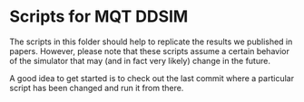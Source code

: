 # Scripts for MQT DDSIM

The scripts in this folder should help to replicate the results we published in papers.
However, please note that these scripts assume a certain behavior of the simulator that may (and in fact very likely) change in the future.

A good idea to get started is to check out the last commit where a particular script has been changed and run it from there.
